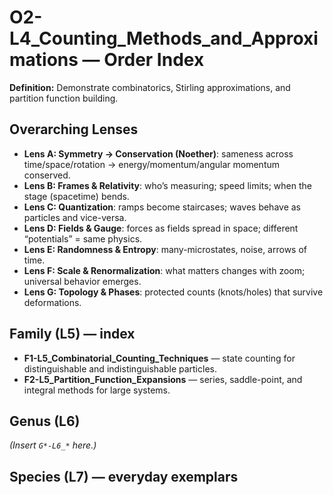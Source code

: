 # O2-L4_Counting_Methods_and_Approximations — Order Index
**Definition:** Demonstrate combinatorics, Stirling approximations, and partition function building.

## Overarching Lenses

- **Lens A: Symmetry -> Conservation (Noether)**: sameness across time/space/rotation → energy/momentum/angular momentum conserved.
- **Lens B: Frames & Relativity**: who’s measuring; speed limits; when the stage (spacetime) bends.
- **Lens C: Quantization**: ramps become staircases; waves behave as particles and vice-versa.
- **Lens D: Fields & Gauge**: forces as fields spread in space; different “potentials” = same physics.
- **Lens E: Randomness & Entropy**: many-microstates, noise, arrows of time.
- **Lens F: Scale & Renormalization**: what matters changes with zoom; universal behavior emerges.
- **Lens G: Topology & Phases**: protected counts (knots/holes) that survive deformations.

## Family (L5) — index
- **F1-L5_Combinatorial_Counting_Techniques** — state counting for distinguishable and indistinguishable particles.
- **F2-L5_Partition_Function_Expansions** — series, saddle-point, and integral methods for large systems.

## Genus (L6)
_(Insert `G*-L6_*` here.)_

## Species (L7) — everyday exemplars
